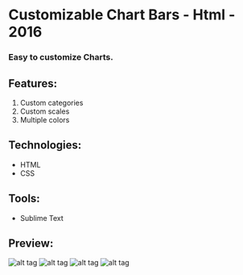 # Customizable Chart Bars - Html - 2016
### Easy to customize Charts.

## Features:
1. Custom categories
2. Custom scales
3. Multiple colors

## Technologies:
- HTML
- CSS

## Tools:
- Sublime Text

## Preview:

![alt tag](https://github.com/panaitescu-paul/chart/blob/master/Process/1.png)
![alt tag](https://github.com/panaitescu-paul/chart/blob/master/Process/2.png) 
![alt tag](https://github.com/panaitescu-paul/chart/blob/master/Process/3.png) 
![alt tag](https://github.com/panaitescu-paul/chart/blob/master/Process/4.png) 

